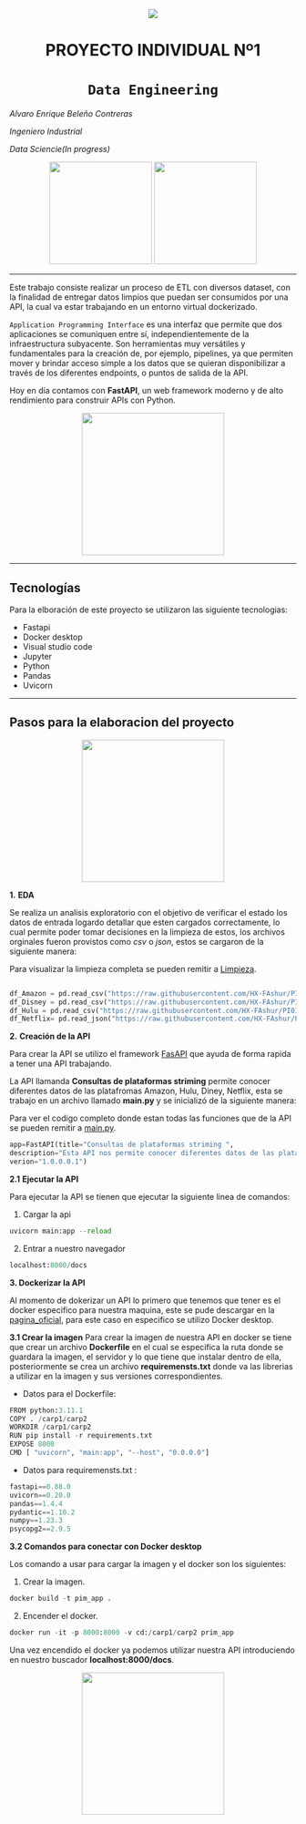 <p align=center><img src=https://d31uz8lwfmyn8g.cloudfront.net/Assets/logo-henry-white-lg.png><p>

# <h1 align=center> **PROYECTO INDIVIDUAL Nº1** </h1>

# <h1 align=center>**`Data Engineering`**</h1>
*Alvaro Enrique Beleño Contreras*

*Ingeniero Industrial*

*Data Sciencie(In progress)*
<p align="center">
<img src="https://cosasdedevs.com/media/sections/images/fastapi.png"height=180>
<img src="https://aulasoftwarelibre.github.io/taller-de-pas/Sesion-1/images/horizontal-logo-monochromatic-white.png"  height=180>
</p>



<hr>  


Este trabajo consiste realizar un proceso de ETL con diversos dataset, con la finalidad de entregar datos limpios que puedan ser consumidos por una API, la cual va estar trabajando en un entorno virtual dockerizado.

`Application Programming Interface` es una interfaz que permite que dos aplicaciones se comuniquen entre sí, independientemente de la infraestructura subyacente. Son herramientas muy versátiles y fundamentales para la creación de, por ejemplo, pipelines, ya que permiten mover y brindar acceso simple a los datos que se quieran disponibilizar a través de los diferentes endpoints, o puntos de salida de la API.

Hoy en día contamos con **FastAPI**, un web framework moderno y de alto rendimiento para construir APIs con Python.
<p align=center>
<img src = 'https://sp-ao.shortpixel.ai/client/to_auto,q_glossy,ret_img,w_950,h_430/https://blog.finerioconnect.com/wp-content/uploads/2020/04/como-funciona-una-api.jpg' height=250><p>

<hr>

## **Tecnologías**

Para la elboración de este proyecto se utilizaron las siguiente tecnologias:

* Fastapi
* Docker desktop
* Visual studio code
* Jupyter
* Python
* Pandas
* Uvicorn
<hr>

## **Pasos para la elaboracion del proyecto**


<p align=center>
<img src = 'https://lemon.digital/wp-content/uploads/2018/08/Marketing-Automation-2-400x270.png' height=250><p>

**1.** **EDA** 

Se realiza un analisis exploratorio con el objetivo de verificar el estado los datos de entrada logardo detallar que esten cargados correctamente, lo cual permite poder tomar decisiones en la limpieza de estos, los archivos orginales fueron provistos como *csv* o *json*, estos se cargaron de la siguiente manera:

Para visualizar la limpieza completa se pueden remitir a [Limpieza](https://github.com/Alvaro9721/PI_1-HENRY-ETL/blob/main/PI01_DATA05-main/lab_1.ipynb).
```python

df_Amazon = pd.read_csv("https://raw.githubusercontent.com/HX-FAshur/PI01_DATA05/main/Datasets/amazon_prime_titles.csv")
df_Disney = pd.read_csv("https://raw.githubusercontent.com/HX-FAshur/PI01_DATA05/main/Datasets/disney_plus_titles.csv")
df_Hulu = pd.read_csv("https://raw.githubusercontent.com/HX-FAshur/PI01_DATA05/main/Datasets/hulu_titles.csv")
df_Netflix= pd.read_json("https://raw.githubusercontent.com/HX-FAshur/PI01_DATA05/main/Datasets/netflix_titles.json")

```


**2.** **Creación de la API**

Para crear la API se utilizo el framework [FasAPI](https://fastapi.tiangolo.com/) que ayuda de forma rapida a tener una API trabajando.

La API llamanda **Consultas de plataformas striming** permite conocer diferentes datos de las platafromas Amazon, Hulu, Diney, Netflix, esta se trabajo en un archivo llamado **main.py** y se inicializó de la siguiente manera:

Para ver el codigo completo donde estan todas las funciones que de la API se pueden remitir a [main.py](https://github.com/Alvaro9721/PI_1-HENRY-ETL/blob/main/PI01_DATA05-main/main.py).

```python 
app=FastAPI(title="Consultas de plataformas striming ",
description="Esta API nos permite conocer diferentes datos de las platafromas Amazon, Hulu, Diney, Netflix, para filtar las plataformas se debe inicializar los nombre de estas con mayuscula.",
verion="1.0.0.0.1")
```

**2.1** **Ejecutar la API**

Para ejecutar la API se tienen que ejecutar la siguiente linea de comandos:


1. Cargar la api
```python
uvicorn main:app --reload
```
2. Entrar a nuestro navegador
```python
localhost:8000/docs
```



**3. Dockerizar la API**

Al momento de dokerizar un API lo primero que tenemos que tener es el docker especifico para nuestra maquina, este se pude descargar en la [pagina_oficial](https://www.docker.com/), para este caso en especifico se utilizo Docker desktop.


**3.1 Crear la imagen**
Para crear la imagen de nuestra API en docker se tiene que crear un archivo **Dockerfile** en el cual se especifica la ruta donde se guardara la imagen, el servidor y lo que tiene que instalar dentro de ella, posteriormente se crea un archivo **requiremensts.txt** donde va las librerias a utilizar en la imagen y sus versiones correspondientes.

* Datos para el Dockerfile:

```Python
FROM python:3.11.1
COPY . /carp1/carp2
WORKDIR /carp1/carp2
RUN pip install -r requirements.txt
EXPOSE 8000
CMD [ "uvicorn", "main:app", "--host", "0.0.0.0"]
```

* Datos para requiremensts.txt :
```Python
fastapi==0.88.0
uvicorn==0.20.0
pandas==1.4.4
pydantic==1.10.2
numpy==1.23.3
psycopg2==2.9.5
```

**3.2 Comandos para conectar con Docker desktop**


Los comando a usar para cargar la imagen y el docker son los siguientes:

1. Crear la imagen.
```python
docker build -t pim_app . 
```
2. Encender el docker.
```python
docker run -it -p 8000:8000 -v cd:/carp1/carp2 prim_app
```
Una vez encendido el docker ya podemos utilizar nuestra API introduciendo en nuestro buscador **localhost:8000/docs**.




<p align=center>
<img src = 'https://blog.soyhenry.com/content/images/2021/05/PRESENTACION-3.jpg' height=250><p>

